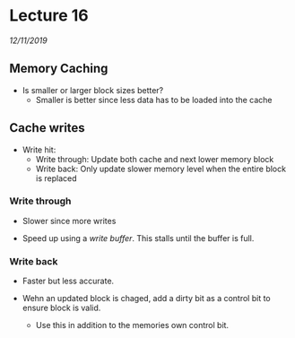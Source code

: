 # Lecture 16
*12/11/2019*

## Memory Caching
- Is smaller or larger block sizes better?
    - Smaller is better since less data has to be loaded into the cache

## Cache writes
- Write hit:
    - Write through: Update both cache and next lower memory block
    - Write back: Only update slower memory level when the entire block is replaced

### Write through
- Slower since more writes

- Speed up using a *write buffer*. This stalls until the buffer is full.

### Write back
- Faster but less accurate.

- Wehn an updated block is chaged, add a dirty bit as a control bit to ensure block is valid.
    - Use this in addition to the memories own control bit.

